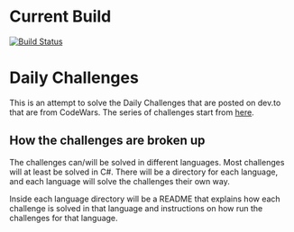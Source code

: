# Current Build
[![Build Status](https://dev.azure.com/smithchad12/daily-challenges/_apis/build/status/chadsmith12.daily-challenges?branchName=master)](https://dev.azure.com/smithchad12/daily-challenges/_build/latest?definitionId=3&branchName=master)

# Daily Challenges
This is an attempt to solve the Daily Challenges that are posted on dev.to that are from CodeWars. 
The series of challenges start from [here](https://dev.to/thepracticaldev/daily-challenge-1-string-peeler-4nep).

## How the challenges are broken up
The challenges can/will be solved in different languages. Most challenges will at least be solved in C#. There will be a directory for each language, and each language will solve the challenges their own way.

Inside each language directory will be a README that explains how each challenge is solved in that language and instructions on how run the challenges for that language.